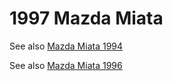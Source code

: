 # 1997 Mazda Miata

See also [Mazda Miata 1994](Mazda-Miata-1994)

See also [Mazda Miata 1996](Mazda-Miata-1996)
